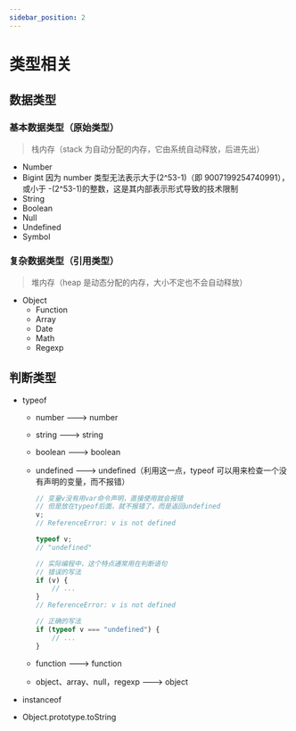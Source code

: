 ```yaml
---
sidebar_position: 2
---
```


# 类型相关

## 数据类型

### 基本数据类型（原始类型）

> 栈内存（stack 为自动分配的内存，它由系统自动释放，后进先出）

-   Number
-   Bigint 因为 number 类型无法表示大于(2^53-1)（即 9007199254740991），或小于 -(2^53-1)的整数，这是其内部表示形式导致的技术限制
-   String
-   Boolean
-   Null
-   Undefined
-   Symbol

### 复杂数据类型（引用类型）

> 堆内存（heap 是动态分配的内存，大小不定也不会自动释放）

-   Object
    -   Function
    -   Array
    -   Date
    -   Math
    -   Regexp

## 判断类型

-   typeof

    -   number ---> number
    -   string ---> string
    -   boolean ---> boolean
    -   undefined ---> undefined（利用这一点，typeof 可以用来检查一个没有声明的变量，而不报错）

        ```javascript
        // 变量v没有用var命令声明，直接使用就会报错
        // 但是放在typeof后面，就不报错了，而是返回undefined
        v;
        // ReferenceError: v is not defined

        typeof v;
        // "undefined"

        // 实际编程中，这个特点通常用在判断语句
        // 错误的写法
        if (v) {
            // ...
        }
        // ReferenceError: v is not defined

        // 正确的写法
        if (typeof v === "undefined") {
            // ...
        }
        ```

    -   function ---> function
    -   object、array、null，regexp ---> object

-   instanceof
-   Object.prototype.toString
